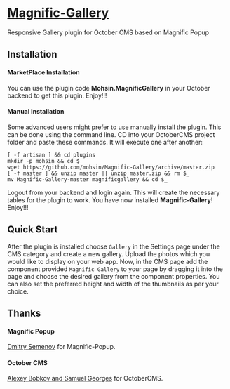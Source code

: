 # [Magnific-Gallery](https://github.com/SaifurRahmanMohsin/Magnific-Gallery) #
Responsive Gallery plugin for October CMS based on Magnific Popup

## Installation ##
#### MarketPlace Installation ####
You can use the plugin code **Mohsin.MagnificGallery** in your October backend to get this plugin. Enjoy!!!

#### Manual Installation ####
Some advanced users might prefer to use manually install the plugin. This can be done using the command line. CD into your OctoberCMS project folder and paste these commands. It will execute one after another:
```
[ -f artisan ] && cd plugins
mkdir -p mohsin && cd $_
wget https://github.com/mohsin/Magnific-Gallery/archive/master.zip
[ -f master ] && unzip master || unzip master.zip && rm $_
mv Magnific-Gallery-master magnificgallery && cd $_

```
Logout from your backend and login again. This will create the necessary tables for the plugin to work. You have now installed **Magnific-Gallery**! Enjoy!!!

## Quick Start ##
After the plugin is installed choose `Gallery` in the Settings page under the CMS category and create a new gallery. Upload the photos which you would like to display on your web app. Now, in the CMS page add the component provided `Magnific Gallery` to your page by dragging it into the page and choose the desired gallery from the component properties. You can also set the preferred height and width of the thumbnails as per your choice.

## Thanks ##

#### Magnific Popup ####
[Dmitry Semenov](http://dimsemenov.com/plugins/magnific-popup/) for Magnific-Popup.

#### October CMS ####
[Alexey Bobkov and Samuel Georges](http://octobercms.com) for OctoberCMS.
